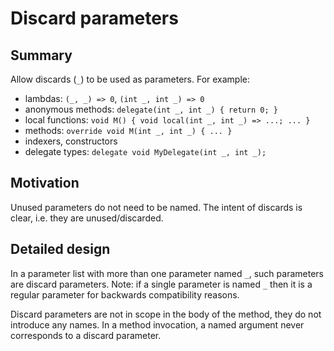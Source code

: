 # Discard parameters

## Summary

Allow discards (`_`) to be used as parameters.
For example:
- lambdas: `(_, _) => 0`, `(int _, int _) => 0`
- anonymous methods: `delegate(int _, int _) { return 0; }`
- local functions: `void M() { void local(int _, int _) => ...; ... }`
- methods: `override void M(int _, int _) { ... }`
- indexers, constructors
- delegate types: `delegate void MyDelegate(int _, int _);`

## Motivation

Unused parameters do not need to be named. The intent of discards is clear, i.e. they are unused/discarded.

## Detailed design

In a parameter list with more than one parameter named `_`, such parameters are discard parameters.
Note: if a single parameter is named `_` then it is a regular parameter for backwards compatibility reasons.

Discard parameters are not in scope in the body of the method, they do not introduce any names.
In a method invocation, a named argument never corresponds to a discard parameter.

